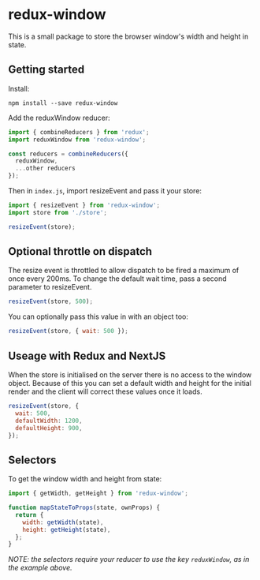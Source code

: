# redux-window

This is a small package to store the browser window's width and height in state.

## Getting started

Install:
~~~
npm install --save redux-window
~~~

Add the reduxWindow reducer:
~~~~js
import { combineReducers } from 'redux';
import reduxWindow from 'redux-window';

const reducers = combineReducers({
  reduxWindow,
  ...other reducers
});
~~~~
Then in `index.js`, import resizeEvent and pass it your store:
~~~~js
import { resizeEvent } from 'redux-window';
import store from './store';

resizeEvent(store);
~~~~

## Optional throttle on dispatch

The resize event is throttled to allow dispatch to be fired a maximum of once every 200ms. To change the default wait time, pass a second parameter to resizeEvent.
~~~js
resizeEvent(store, 500);
~~~
You can optionally pass this value in with an object too:
~~~js
resizeEvent(store, { wait: 500 });
~~~

## Useage with Redux and NextJS

When the store is initialised on the server there is no access to the
window object. Because of this you can set a default width and height
for the initial render and the client will correct these values once
it loads.
~~~js
resizeEvent(store, {
  wait: 500,
  defaultWidth: 1200,
  defaultHeight: 900,
});
~~~

## Selectors
To get the window width and height from state:
~~~js
import { getWidth, getHeight } from 'redux-window';

function mapStateToProps(state, ownProps) {
  return {
    width: getWidth(state),
    height: getHeight(state),
  };
}
~~~
*NOTE: the selectors require your reducer to use the key `reduxWindow`, as in the example above.* 